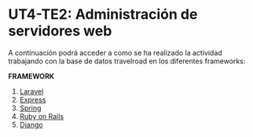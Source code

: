 # UT4-TE2: Administración de servidores web

A continuación podrá acceder a como se ha realizado la actividad trabajando con la base de datos travelroad en los diferentes frameworks:

**FRAMEWORK**
1. [Laravel](./src/Laravel/README.md)
2. [Express](./src/Express/README.md)
3. [Spring](./src/Spring/README.md)
4. [Ruby on Rails](./src/RubyOnRails/README.md)
5. [Django](./src/Django/README.md)